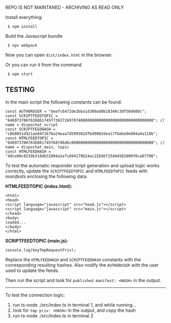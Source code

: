 REPO IS NOT MAINTANED - ARCHIVING AS READ ONLY

Install everything:

```
 $ npm install
```

Build the Javascript bundle

```
 $ npx webpack
```

Now you can open `dist/index.html` in the browser.

Or you can run it from the command

```
 $ npm start
```

## TESTING

In the main script the following constants can be found:

```
const AUTHORUSER = "beefc6472de3bba1d389ad8b18348c3df50d680c"; 
const SCRIPTFEEDTOPIC = "646973706f636861745f73637269707400000000000000000000000000000000"; // name = dispochat_script
const SCRIPTFEEDHASH = "c8b0051d921ae84f1676a24eaa7d509302dfbd9902dea17fbebe9e004a4a119b"; 
const HTMLFEEDTOPIC = "646973706f636861745f68746d6c000000000000000000000000000000000000"; // name = dispochat_main, topic 
const HTMLFEEDHASH = "4dce80c0210b318db31094a1e7c694179b24ac22b56f25d44582800f0ca07706";
```

To test the automatic responder script generation and upload logic works correctly, update the `SCRIPTFEEDTOPIC` and `HTMLFEEDTOPIC` feeds with _manifests_ enclosing the following data:

**HTMLFEEDTOPIC (index.html):**

```
<html>
<head>
<script language="javascript" src="head.js"></script>
<script language="javascript" src="main.js"></script>
</head>
<body>
loaded...
</body>
</html>
```

**SCRIPTFEEDTOPIC (main.js):**

```
console.log(keyTmpRequestPriv);
```

Replace the `HTMLFEEDHASH` and `SCRIPTFEEDHASH` constants with the corresponding resulting hashes. Also nodify the `AUTHORUSER` with the user used to update the feeds.

Then run the script and look for `published manifest: <HASH>` in the output.

---

To test the connection logic:

1. run ts-node ./src/index.ts in terminal 1, and while running...
1. look for `tmp priv: <HASH>` in the output, and copy the hash
1. run ts-node ./src/index.ts <HASH> in terminal 2
